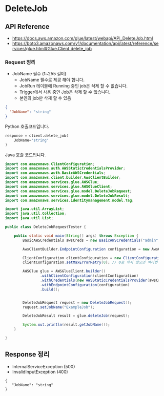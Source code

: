 # DeleteJob

## API Reference

* https://docs.aws.amazon.com/glue/latest/webapi/API_DeleteJob.html
* https://boto3.amazonaws.com/v1/documentation/api/latest/reference/services/glue.html#Glue.Client.delete_job

### Request 정리

* JobName 필수 (1~255 길이)
  * JobName 필수로 제공 해야 합니다.
  * JobRun 테이블에 Running 중인 job은 삭제 할 수 없습니다.
  * Trigger에서 사용 중인 Job은 삭제 할 수 없습니다.
  * 본인의 job만 삭제 할 수 있음
```json
{
  "JobName": "string"
}
```

Python 호출코드입니다.

```python
response = client.delete_job(
    JobName='string'
)
```

Java 호출 코드입니다.

```java
import com.amazonaws.ClientConfiguration;
import com.amazonaws.auth.AWSStaticCredentialsProvider;
import com.amazonaws.auth.BasicAWSCredentials;
import com.amazonaws.client.builder.AwsClientBuilder;
import com.amazonaws.services.glue.AWSGlue;
import com.amazonaws.services.glue.AWSGlueClient;
import com.amazonaws.services.glue.model.DeleteJobRequest;
import com.amazonaws.services.glue.model.DeleteJobResult;
import com.amazonaws.services.identitymanagement.model.Tag;

import java.util.ArrayList;
import java.util.Collection;
import java.util.List;

public class DeleteJobRequestTester {

    public static void main(String[] args) throws Exception {
        BasicAWSCredentials awsCreds = new BasicAWSCredentials("admin", "admin123");

        AwsClientBuilder.EndpointConfiguration configuration = new AwsClientBuilder.EndpointConfiguration("http://localhost:8888/glue", "korea");

        ClientConfiguration clientConfiguration = new ClientConfiguration();
        clientConfiguration.setMaxErrorRetry(0); // 0로 하지 않으면 여러번 호출한다.

        AWSGlue glue = AWSGlueClient.builder()
                .withClientConfiguration(clientConfiguration)
                .withCredentials(new AWSStaticCredentialsProvider(awsCreds))
                .withEndpointConfiguration(configuration)
                .build();


        DeleteJobRequest request = new DeleteJobRequest();
        request.setJobName("ExampleJob");

        DeleteJobResult result = glue.deleteJob(request);

        System.out.println(result.getJobName());
    }

}
```

## Response 정리

* InternalServiceException (500)
* InvalidInputException (400)

```
{
   "JobName": "string"
}
```
